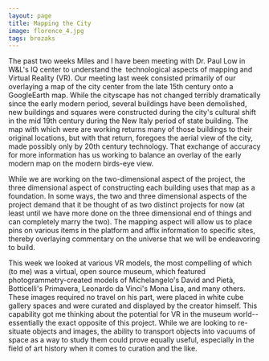 ```yaml
---
layout: page
title: Mapping the City
image: florence_4.jpg
tags: brozaks
---
```

The past two weeks Miles and I have been meeting with Dr. Paul Low in W&L's IQ center to understand the  technological aspects of mapping and Virtual Reality (VR). Our meeting last week consisted primarily of our overlaying a map of the city center from the late 15th century onto a GoogleEarth map. <!-- read more -->
While the cityscape has not changed terribly dramatically since the early modern period, several buildings have been demolished, new buildings and squares were constructed during the city's cultural shift in the mid 19th century during the New Italy period of state building. The map with which were are working returns many of those buildings to their original locations, but with that return, foregoes the aerial view of the city, made possibly only by 20th century technology. That exchange of accuracy for more information has us working to balance an overlay of the early modern map on the modern birds-eye view.

While we are working on the two-dimensional aspect of the project, the three dimensional aspect of constructing each building uses that map as a foundation. In some ways, the two and three dimensional aspects of the project demand that it be thought of as two distinct projects for now (at least until we have more done on the three dimensional end of things and can completely marry the two). The mapping aspect will allow us to place pins on various items in the platform and affix information to specific sites, thereby overlaying commentary on the universe that we will be endeavoring to build.

This week we looked at various VR models, the most compelling of which (to me) was a virtual, open source museum, which featured photogrammetry-created models of Michelangelo's David and Pietà,  Botticelli's Primavera, Leonardo da Vinci's Mona Lisa, and many others. These images required no travel on his part, were placed in white cube gallery spaces and were curated and displayed by the creator himself. This capability got me thinking about the potential for VR in the museum world--essentially the exact opposite of this project. While we are looking to re-situate objects and images, the ability to transport objects into vacuums of space as a way to study them could prove equally useful, especially in the field of art history when it comes to curation and the like.
